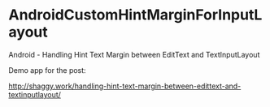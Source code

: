 # AndroidCustomHintMarginForInputLayout
Android - Handling Hint Text Margin between EditText and TextInputLayout

Demo app for the post:

http://shaggy.work/handling-hint-text-margin-between-edittext-and-textinputlayout/

